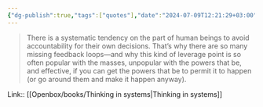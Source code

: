 ```yaml
---
{"dg-publish":true,"tags":["quotes"],"date":"2024-07-09T12:21:29+03:00","title":"tendency to avoid accountability for their own decisions","modified_at":"2024-09-18T16:21:59+03:00","aliases":"tendency to avoid accountability for their own decisions","dg-path":"/quotes/202407091221.md","permalink":"/quotes/202407091221/","dgPassFrontmatter":true}
---
```



> There is a systematic tendency on the part of human beings to avoid accountability for their own decisions. That’s why there are so many missing feedback loops—and why this kind of leverage point is so often popular with the masses, unpopular with the powers that be, and effective, if you can get the powers that be to permit it to happen (or go around them and make it happen anyway).

Link:: [[Openbox/books/Thinking in systems\|Thinking in systems]]
